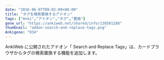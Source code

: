 ```yaml
---
date: "2016-06-07T09:02:09+00:00"
title: "タグを検索置換するアドオン"
Tags: ["Anki","アドオン","タグ","置換"]
gene_url: "https://ankiweb.net/shared/info/138501288"
thumbnail: "addon-search-and-replace-tags.png"
Ankigene: "034"
---
```

AnkiWeb に公開されたアドオン「
Search and Replace Tags」は、カードブラウザからタグの検索置換する機能を追加します。
